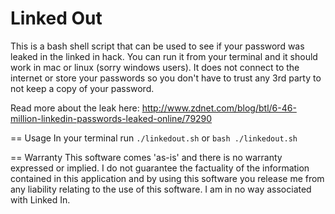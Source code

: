 Linked Out
==========
This is a bash shell script that can be used to see if your password was leaked in the linked in hack.  You can run it from your terminal and it should work in mac or linux (sorry windows users). It does not connect to the internet or store your passwords so you don't have to trust any 3rd party to not keep a copy of your password.

Read more about the leak here: http://www.zdnet.com/blog/btl/6-46-million-linkedin-passwords-leaked-online/79290

== Usage
In your terminal run
`./linkedout.sh`
or
`bash ./linkedout.sh`

== Warranty
This software comes 'as-is' and there is no warranty expressed or implied.  I do not guarantee the factuality of the information contained in this application and by using this software you release me from any liability relating to the use of this software.  I am in no way associated with Linked In.
